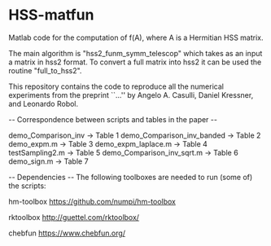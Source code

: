 # HSS-matfun
Matlab code for the computation of f(A), where A is a Hermitian HSS matrix. 

The main algorithm is "hss2_funm_symm_telescop" which takes as an input a matrix in hss2 format. To convert a full matrix into hss2 it can be used the routine "full_to_hss2".

This repository contains the code to reproduce all the numerical experiments from the preprint ``...'' by Angelo A. Casulli, Daniel Kressner, and Leonardo Robol.

-- Correspondence between scripts and tables in the paper --

demo_Comparison_inv -> Table 1
demo_Comparison_inv_banded -> Table 2
demo_expm.m -> Table 3
demo_expm_laplace.m -> Table 4
testSampling2.m -> Table 5
demo_Comparison_inv_sqrt.m -> Table 6
demo_sign.m -> Table 7

-- Dependencies -- The following toolboxes are needed to run (some of) the scripts:

hm-toolbox https://github.com/numpi/hm-toolbox

rktoolbox http://guettel.com/rktoolbox/

chebfun https://www.chebfun.org/

